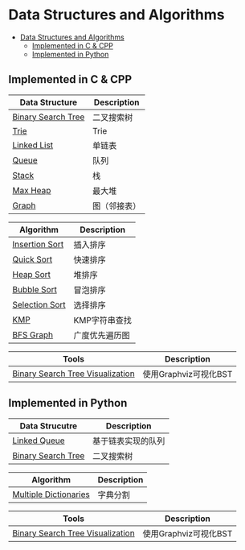 # Data Structures and Algorithms

- [Data Structures and Algorithms](#data-structures-and-algorithms)
  - [Implemented in C & CPP](#implemented-in-c--cpp)
  - [Implemented in Python](#implemented-in-python)


## Implemented in C & CPP

| Data Structure                           | Description |
| ---------------------------------------- | ----------- |
| [Binary Search Tree](./cpp/Tree/BinarySearchTree/bst.c) | 二叉搜索树       |
| [Trie](./cpp/Tree/Trie/trie.c)                      | Trie        |
| [Linked List](./cpp/LinkedList/list.c)              | 单链表         |
| [Queue](./cpp/Queue/queue.c)                         | 队列          |
| [Stack](./cpp/Stack/stack.c)                         | 栈           |
| [Max Heap](./cpp/Heap/MaxHeap/heap.c)               | 最大堆         |
| [Graph](./cpp/Graph/AdjacencyList/graph.c)           | 图（邻接表）           |

| Algorithm                              | Description |
| -------------------------------------- | ----------- |
| [Insertion Sort](./cpp/Sort/InsertionSort) | 插入排序        |
| [Quick Sort](./cpp/Sort/QuickSort)         | 快速排序        |
| [Heap Sort](./cpp/Sort/HeapSort)           | 堆排序         |
| [Bubble Sort](./cpp/Sort/BubbleSort)       | 冒泡排序        |
| [Selection Sort](./cpp/Sort/SelectionSort) | 选择排序        |
| [KMP](./cpp/String/KMP)                    | KMP字符串查找    |
| [BFS Graph](./cpp/Traversal/Graph)         | 广度优先遍历图     |

| Tools | Description |
| ---- | ---- |
| [Binary Search Tree Visualization](./cpp/Tree/BinarySearchTree/bst_viz.c) | 使用Graphviz可视化BST |

## Implemented in Python

| Data Strucutre | Description |
| ---- | ---- |
| [Linked Queue](./python/dsa/queue/linked_queue.py) | 基于链表实现的队列 |
| [Binary Search Tree](./python/dsa/binary_tree/bst.py) | 二叉搜索树 |

| Algorithm                              | Description |
| -------------------------------------- | ----------- |
| [Multiple Dictionaries](./python/dsa/hashing/multidict.py) | 字典分割 |

| Tools | Description |
| ---- | ---- |
| [Binary Search Tree Visualization](./python/dsa/binary_tree/bst.py) | 使用Graphviz可视化BST |
